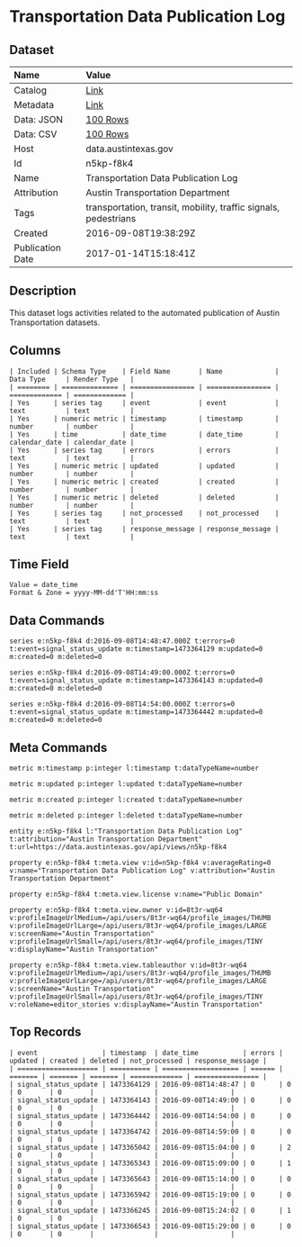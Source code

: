 # Transportation Data Publication Log

## Dataset

| Name | Value |
| :--- | :---- |
| Catalog | [Link](https://catalog.data.gov/dataset/transportation-data-publication-log-beta) |
| Metadata | [Link](https://data.austintexas.gov/api/views/n5kp-f8k4) |
| Data: JSON | [100 Rows](https://data.austintexas.gov/api/views/n5kp-f8k4/rows.json?max_rows=100) |
| Data: CSV | [100 Rows](https://data.austintexas.gov/api/views/n5kp-f8k4/rows.csv?max_rows=100) |
| Host | data.austintexas.gov |
| Id | n5kp-f8k4 |
| Name | Transportation Data Publication Log |
| Attribution | Austin Transportation Department |
| Tags | transportation, transit, mobility, traffic signals, pedestrians |
| Created | 2016-09-08T19:38:29Z |
| Publication Date | 2017-01-14T15:18:41Z |

## Description

This dataset logs activities related to the automated publication of Austin Transportation datasets.

## Columns

```ls
| Included | Schema Type    | Field Name       | Name             | Data Type     | Render Type   |
| ======== | ============== | ================ | ================ | ============= | ============= |
| Yes      | series tag     | event            | event            | text          | text          |
| Yes      | numeric metric | timestamp        | timestamp        | number        | number        |
| Yes      | time           | date_time        | date_time        | calendar_date | calendar_date |
| Yes      | series tag     | errors           | errors           | text          | text          |
| Yes      | numeric metric | updated          | updated          | number        | number        |
| Yes      | numeric metric | created          | created          | number        | number        |
| Yes      | numeric metric | deleted          | deleted          | number        | number        |
| Yes      | series tag     | not_processed    | not_processed    | text          | text          |
| Yes      | series tag     | response_message | response_message | text          | text          |
```

## Time Field

```ls
Value = date_time
Format & Zone = yyyy-MM-dd'T'HH:mm:ss
```

## Data Commands

```ls
series e:n5kp-f8k4 d:2016-09-08T14:48:47.000Z t:errors=0 t:event=signal_status_update m:timestamp=1473364129 m:updated=0 m:created=0 m:deleted=0

series e:n5kp-f8k4 d:2016-09-08T14:49:00.000Z t:errors=0 t:event=signal_status_update m:timestamp=1473364143 m:updated=0 m:created=0 m:deleted=0

series e:n5kp-f8k4 d:2016-09-08T14:54:00.000Z t:errors=0 t:event=signal_status_update m:timestamp=1473364442 m:updated=0 m:created=0 m:deleted=0
```

## Meta Commands

```ls
metric m:timestamp p:integer l:timestamp t:dataTypeName=number

metric m:updated p:integer l:updated t:dataTypeName=number

metric m:created p:integer l:created t:dataTypeName=number

metric m:deleted p:integer l:deleted t:dataTypeName=number

entity e:n5kp-f8k4 l:"Transportation Data Publication Log" t:attribution="Austin Transportation Department" t:url=https://data.austintexas.gov/api/views/n5kp-f8k4

property e:n5kp-f8k4 t:meta.view v:id=n5kp-f8k4 v:averageRating=0 v:name="Transportation Data Publication Log" v:attribution="Austin Transportation Department"

property e:n5kp-f8k4 t:meta.view.license v:name="Public Domain"

property e:n5kp-f8k4 t:meta.view.owner v:id=8t3r-wq64 v:profileImageUrlMedium=/api/users/8t3r-wq64/profile_images/THUMB v:profileImageUrlLarge=/api/users/8t3r-wq64/profile_images/LARGE v:screenName="Austin Transportation" v:profileImageUrlSmall=/api/users/8t3r-wq64/profile_images/TINY v:displayName="Austin Transportation"

property e:n5kp-f8k4 t:meta.view.tableauthor v:id=8t3r-wq64 v:profileImageUrlMedium=/api/users/8t3r-wq64/profile_images/THUMB v:profileImageUrlLarge=/api/users/8t3r-wq64/profile_images/LARGE v:screenName="Austin Transportation" v:profileImageUrlSmall=/api/users/8t3r-wq64/profile_images/TINY v:roleName=editor_stories v:displayName="Austin Transportation"
```

## Top Records

```ls
| event                | timestamp  | date_time           | errors | updated | created | deleted | not_processed | response_message | 
| ==================== | ========== | =================== | ====== | ======= | ======= | ======= | ============= | ================ | 
| signal_status_update | 1473364129 | 2016-09-08T14:48:47 | 0      | 0       | 0       | 0       |               |                  | 
| signal_status_update | 1473364143 | 2016-09-08T14:49:00 | 0      | 0       | 0       | 0       |               |                  | 
| signal_status_update | 1473364442 | 2016-09-08T14:54:00 | 0      | 0       | 0       | 0       |               |                  | 
| signal_status_update | 1473364742 | 2016-09-08T14:59:00 | 0      | 0       | 0       | 0       |               |                  | 
| signal_status_update | 1473365042 | 2016-09-08T15:04:00 | 0      | 2       | 0       | 0       |               |                  | 
| signal_status_update | 1473365343 | 2016-09-08T15:09:00 | 0      | 1       | 0       | 0       |               |                  | 
| signal_status_update | 1473365643 | 2016-09-08T15:14:00 | 0      | 0       | 0       | 0       |               |                  | 
| signal_status_update | 1473365942 | 2016-09-08T15:19:00 | 0      | 0       | 0       | 0       |               |                  | 
| signal_status_update | 1473366245 | 2016-09-08T15:24:02 | 0      | 1       | 0       | 0       |               |                  | 
| signal_status_update | 1473366543 | 2016-09-08T15:29:00 | 0      | 0       | 0       | 0       |               |                  | 
```
